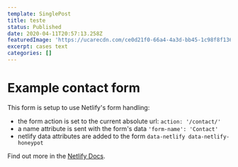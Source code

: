 ```yaml
---
template: SinglePost
title: teste
status: Published
date: 2020-04-11T20:57:13.258Z
featuredImage: 'https://ucarecdn.com/ce0d21f0-66a4-4a3d-bb45-1c98f8f136bf/'
excerpt: cases text
categories: []
---
```


# Example contact form

This form is setup to use Netlify's form handling:

- the form action is set to the current absolute url: `action: '/contact/'`
- a name attribute is sent with the form's data `'form-name': 'Contact'`
- netlify data attributes are added to the form `data-netlify data-netlify-honeypot`

Find out more in the [Netlify Docs](https://www.netlify.com/docs/form-handling/).